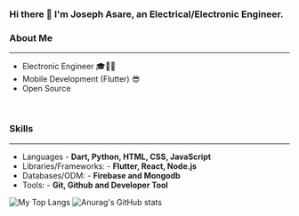 ### Hi there 👋 I'm Joseph Asare, an Electrical/Electronic Engineer.

<!-- ![Anurag's GitHub stats](https://github-readme-stats.vercel.app/api?username=asare-21&show_icons=true&theme=radical) -->

### About Me ###
----------------------------------------------------------------------------------------------------------------------------
- Electronic Engineer 🎓👷‍♀️ 
- Mobile Development (Flutter) 😎
- Open Source  
<br>

### Skills ###
----------------------------------------------------------------------------------------------------------------------------
- Languages - **Dart, Python, HTML, CSS, JavaScript**
- Libraries/Frameworks: - **Flutter, React, Node.js**
- Databases/ODM: - **Firebase and Mongodb**
- Tools: - **Git, Github and Developer Tool**


![My Top Langs](https://github-readme-stats.vercel.app/api/top-langs/?username=asare-21)
![Anurag's GitHub stats](https://github-readme-stats.vercel.app/api?username=asare-21&count_private=true$theme=radical)




